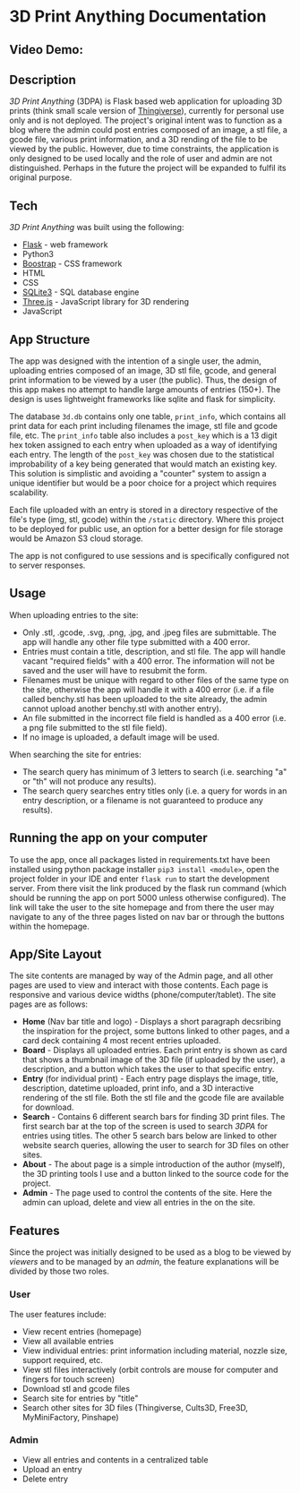 # 3D Print Anything Documentation
## Video Demo:  <URL HERE>
## Description
*3D Print Anything* (3DPA) is Flask based web application for uploading 3D prints (think small scale version of [Thingiverse](https://www.thingiverse.com/)), currently for personal use only and is not deployed.  The project's original intent was to function as a blog where the admin could post entries composed of an image, a stl file, a gcode file, various print information, and a 3D rending of the file to be viewed by the public. However, due to time constraints, the application is only designed to be used locally and the role of user and admin are not distinguished.  Perhaps in the future the project will be expanded to fulfil its original purpose. 
## Tech
*3D Print Anything* was built using the following:
* [Flask](https://flask.palletsprojects.com/en/2.2.x/) - web framework
* Python3
* [Boostrap](https://getbootstrap.com/) - CSS framework
* HTML
* CSS
* [SQLite3](https://www.sqlite.org/index.html) - SQL database engine
* [Three.js](https://threejs.org/) - JavaScript library for 3D rendering
* JavaScript
## App Structure
The app was designed with the intention of a single user, the admin, uploading entries composed of an image, 3D stl file, gcode, and general print information to be viewed by a user (the public).  Thus, the design of this app makes no attempt to handle large amounts of entries (150+).  The design is uses lightweight frameworks like sqlite and flask for simplicity. 

The database ```3d.db``` contains only one table, ```print_info```, which contains all print data for each print including filenames the image, stl file and gcode file, etc.  The ```print_info``` table also includes a ```post_key``` which is a 13 digit hex token assigned to each entry when uploaded as a way of identifying each entry.  The length of the ```post_key``` was chosen due to the statistical improbability of a key being generated that would match an existing key.  This solution is simplistic and avoiding a "counter" system to assign a unique identifier but would be a poor choice for a project which requires scalability.  

Each file uploaded with an entry is stored in a directory respective of the file's type (img, stl, gcode) within the ```/static``` directory.  Where this project to be deployed for public use, an option for a better design for file storage would be Amazon S3 cloud storage. 

The app is not configured to use sessions and is specifically configured not to server responses.

## Usage
When uploading entries to the site:
* Only .stl, .gcode, .svg, .png, .jpg, and .jpeg files are submittable.  The app will handle any other file type submitted with a 400 error. 
* Entries must contain a title, description, and stl file. The app will handle vacant "required fields" with a 400 error.  The information will not be saved and the user will have to resubmit the form.
* Filenames must be unique with regard to other files of the same type on the site, otherwise the app will handle it with a 400 error (i.e. if a file called benchy.stl has been uploaded to the site already, the admin cannot upload another benchy.stl with another entry).
* An file submitted in the incorrect file field is handled as a 400 error (i.e. a png file submitted to the stl file field).
* If no image is uploaded, a default image will be used.

When searching the site for entries:
* The search query has minimum of 3 letters to search (i.e. searching "a" or "th" will not produce any results).
* The search query searches entry titles only (i.e. a query for words in an entry description, or a filename is not guaranteed to produce any results).


## Running the app on your computer
To use the app, once all packages listed in requirements.txt have been installed using python package installer ```pip3 install <module>```, open the project folder in your IDE and enter ```flask run``` to start the development server.  From there visit the link produced by the flask run command (which should be running the app on port 5000 unless otherwise configured). The link will take the user to the site homepage and from there the user may navigate to any of the three pages listed on nav bar or through the buttons within the homepage.
## App/Site Layout
The site contents are managed by way of the Admin page, and all other pages are used to view and interact with those contents.  Each page is responsive and various device widths (phone/computer/tablet).  The site pages are as follows: 
* **Home** (Nav bar title and logo) - Displays a short paragraph decsribing the inspiration for the project, some buttons linked to other pages, and a card deck containing 4 most recent entries uploaded. 
* **Board** - Displays all uploaded entries.  Each print entry is shown as card that shows a thumbnail image of the 3D file (if uploaded by the user), a description, and a button which takes the user to that specific entry. 
* **Entry** (for individual print) - Each entry page displays the image, title, description, datetime uploaded, print info, and a 3D interactive rendering of the stl file.  Both the stl file and the gcode file are available for download.
* **Search** - Contains 6 different search bars for finding 3D print files.  The first search bar at the top of the screen is used to search *3DPA* for entries using titles.  The other 5 search bars below are linked to other website search queries, allowing the user to search for 3D files on other sites.
* **About** - The about page is a simple  introduction of the author (myself), the 3D printing tools I use and a button linked to the source code for the project.
* **Admin** - The page used to control the contents of the site.  Here the admin can upload, delete and view all entries in the on the site.
## Features
Since the project was initially designed to be used as a blog to be viewed by *viewers* and to be managed by an *admin*, the feature explanations will be divided by those two roles. 
### User
The user features include: 
* View recent entries (homepage)
* View all available entries
* View individual entries: print information including material, nozzle size, support required, etc.
* View stl files interactively (orbit controls are mouse for computer and fingers for touch screen)
* Download stl and gcode files
* Search site for entries by "title"
* Search other sites for 3D files (Thingiverse, Cults3D, Free3D, MyMiniFactory, Pinshape)

### Admin
* View all entries and contents in a centralized table
* Upload an entry
* Delete entry

